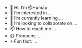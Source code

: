 - 👋 Hi, I’m @Hpmap
- 👀 I’m interested in ...
- 🌱 I’m currently learning ...
- 💞️ I’m looking to collaborate on ...
- 📫 How to reach me ...
- 😄 Pronouns: ...
- ⚡ Fun fact: ...

<!---
Hpmap/Hpmap is a ✨ special ✨ repository because its `README.md` (this file) appears on your GitHub profile.
You can click the Preview link to take a look at your changes.
--->
